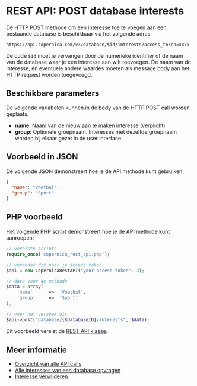 # REST API: POST database interests

De HTTP POST methode om een interesse toe te voegen aan een bestaande database
is beschikbaar via het volgende adres:

`https://api.copernica.com/v3/database/$id/interests?access_token=xxxx`

De code `$id` moet je vervangen door de numerieke identifier of de naam van de 
database waar je een interesse aan wilt toevoegen. De naam van de interesse, 
en eventuele andere waardes moeten als message body aan het HTTP request worden toegevoegd.

## Beschikbare parameters

De volgende variabelen kunnen in de body van de HTTP POST call worden geplaats.

* **name**: Naam van de nieuw aan te maken interesse (verplicht)
* **group**: Optionele groepnaam. Interesses met dezelfde groepnaam worden bij elkaar gezet in de user interface

## Voorbeeld in JSON

De volgende JSON demonstreert hoe je de API methode kunt gebruiken:

```json
{
  "name": "Voetbal",
  "group": "Sport"
}
```

## PHP voorbeeld

Het volgende PHP script demonstreert hoe je de API methode kunt aanroepen:

```php
// vereiste scripts
require_once('copernica_rest_api.php');

// verander dit naar je access token
$api = new CopernicaRestAPI("your-access-token", 3);

// data voor de methode
$data = array(
    'name'      =>  'Voetbal',
    'group'     =>  'Sport'
);

// voer het verzoek uit
$api->post("database/{$databaseID}/interests", $data);
```

Dit voorbeeld vereist de [REST API klasse](rest-php).

## Meer informatie

* [Overzicht van alle API calls](rest-api)
* [Alle interesses van een database opvragen](rest-get-database-interests)
* [Interesse verwijderen](rest-delete-database-interest)
